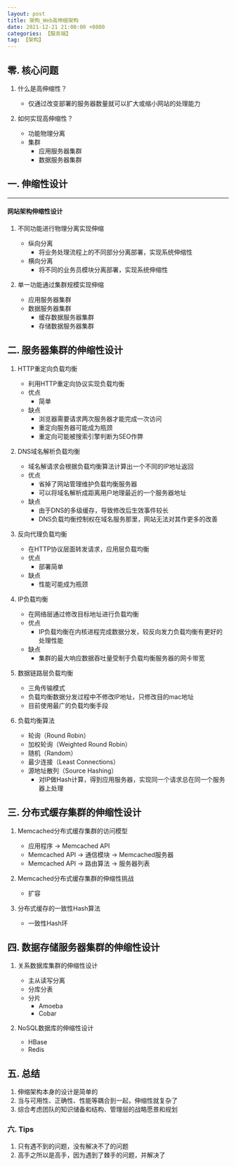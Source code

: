```yaml
---
layout: post
title: 架构_Web高伸缩架构
date: 2021-12-21 21:00:00 +0800
categories: 【服务端】
tag: 【架构】
---
```



## 零. 核心问题
1. 什么是高伸缩性？
	- 仅通过改变部署的服务器数量就可以扩大或缩小网站的处理能力

2. 如何实现高伸缩性？
	- 功能物理分离
	- 集群
		- 应用服务器集群
		- 数据服务器集群

## 一. 伸缩性设计
*** 

#### 网站架构伸缩性设计

1. 不同功能进行物理分离实现伸缩
	- 纵向分离
		- 将业务处理流程上的不同部分分离部署，实现系统伸缩性
	- 横向分离
		- 将不同的业务员模块分离部署，实现系统伸缩性

2. 单一功能通过集群规模实现伸缩
	- 应用服务器集群
	- 数据服务器集群
		- 缓存数据服务器集群
		- 存储数据服务器集群


## 二. 服务器集群的伸缩性设计

1. HTTP重定向负载均衡
	- 利用HTTP重定向协议实现负载均衡
	- 优点
		- 简单
	- 缺点
		- 浏览器需要请求两次服务器才能完成一次访问
		- 重定向服务器可能成为瓶颈
		- 重定向可能被搜索引擎判断为SEO作弊
	
2. DNS域名解析负载均衡
	- 域名解请求会根据负载均衡算法计算出一个不同的IP地址返回
	- 优点
		- 省掉了网站管理维护负载均衡服务器
		- 可以将域名解析成距离用户地理最近的一个服务器地址
	- 缺点
		- 由于DNS的多级缓存，导致修改后生效事件较长
		- DNS负载均衡控制权在域名服务那里，网站无法对其作更多的改善

3. 反向代理负载均衡
	- 在HTTP协议层面转发请求，应用层负载均衡
	- 优点
		- 部署简单
	- 缺点
		- 性能可能成为瓶颈

4. IP负载均衡
	- 在网络层通过修改目标地址进行负载均衡
	- 优点
		- IP负载均衡在内核进程完成数据分发，较反向发力负载均衡有更好的处理性能
	- 缺点
		- 集群的最大响应数据吞吐量受制于负载均衡服务器的网卡带宽

5. 数据链路层负载均衡
	- 三角传输模式
	- 负载均衡数据分发过程中不修改IP地址，只修改目的mac地址
	- 目前使用最广的负载均衡手段

6. 负载均衡算法
	- 轮询（Round Robin）
	- 加权轮询（Weighted Round Robin）
	- 随机（Random）
	- 最少连接（Least Connections）
	- 源地址散列（Source Hashing）
		- 对IP做Hash计算，得到应用服务器，实现同一个请求总在同一个服务器上处理

## 三. 分布式缓存集群的伸缩性设计

1. Memcached分布式缓存集群的访问模型
	- 应用程序 -> Memcached API
	- Memcached API -> 通信模块 -> Memcached服务器
	- Memcached API -> 路由算法 -> 服务器列表 

2. Memcached分布式缓存集群的伸缩性挑战
	- 扩容

3. 分布式缓存的一致性Hash算法
	- 一致性Hash环

## 四. 数据存储服务器集群的伸缩性设计

1. 关系数据库集群的伸缩性设计
	- 主从读写分离
	- 分库分表
	- 分片
		- Amoeba
		- Cobar

2. NoSQL数据库的伸缩性设计
	- HBase
	- Redis

## 五. 总结
1. 伸缩架构本身的设计是简单的
2. 当与可用性、正确性、性能等耦合到一起，伸缩性就复杂了
3. 综合考虑团队的知识储备和结构、管理层的战略愿景和规划


### 六. Tips
1. 只有遇不到的问题，没有解决不了的问题
2. 高手之所以是高手，因为遇到了棘手的问题，并解决了







